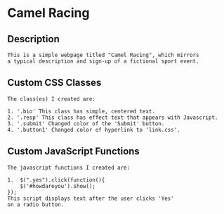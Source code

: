 # Camel Racing

## Description
```
This is a simple webpage titled "Camel Racing", which mirrors
a typical description and sign-up of a fictional sport event.

```

## Custom CSS Classes
```
The class(es) I created are:

1. '.bio' This class has simple, centered text.
2. '.resp' This class has effect text that appears with Javascript.
3. '.submit' Changed color of the 'Submit' button.
4. '.button1' Changed color of hyperlink to 'link.css'.

```

## Custom JavaScript Functions
```
The javascript functions I created are:

1.  $(".yes").click(function(){
    $('#howdareyou').show();
});
This script displays text after the user clicks 'Yes'
on a radio button.

```
